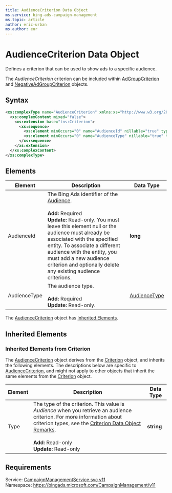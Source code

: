 ```yaml
---
title: AudienceCriterion Data Object
ms.service: bing-ads-campaign-management
ms.topic: article
author: eric-urban
ms.author: eur
---
```

# AudienceCriterion Data Object
Defines a criterion that can be used to show ads to a specific audience.

The *AudienceCriterion* criterion can be included within [AdGroupCriterion](../campaign-management/adgroupcriterion.md) and [NegativeAdGroupCriterion](../campaign-management/negativeadgroupcriterion.md) objects. 

## Syntax
```xml
<xs:complexType name="AudienceCriterion" xmlns:xs="http://www.w3.org/2001/XMLSchema">
  <xs:complexContent mixed="false">
    <xs:extension base="tns:Criterion">
      <xs:sequence>
        <xs:element minOccurs="0" name="AudienceId" nillable="true" type="xs:long" />
        <xs:element minOccurs="0" name="AudienceType" nillable="true" type="tns:AudienceType" />
      </xs:sequence>
    </xs:extension>
  </xs:complexContent>
</xs:complexType>
```

## <a name="elements"></a>Elements

|Element|Description|Data Type|
|-----------|---------------|-------------|
|<a name="audienceid"></a>AudienceId|The Bing Ads identifier of the [Audience](../campaign-management/audience.md).<br/><br/>**Add:** Required<br/>**Update:** Read-only. You must leave this element null or the audience must already be associated with the specified entity. To associate a different audience with the entity, you must add a new audience criterion and optionally delete any existing audience criterions.|**long**|
|<a name="audiencetype"></a>AudienceType|The audience type.<br/><br/>**Add:** Required<br/>**Update:** Read-only. |[AudienceType](audiencetype.md)|

The [AudienceCriterion](audiencecriterion.md) object has [Inherited Elements](#inheritedelements).

## <a name="inheritedelements"></a>Inherited Elements

### <a name="inheritedelementscriterion"></a>Inherited Elements from Criterion
The [AudienceCriterion](audiencecriterion.md) object derives from the [Criterion](criterion.md) object, and inherits the following elements. The descriptions below are specific to [AudienceCriterion](audiencecriterion.md), and might not apply to other objects that inherit the same elements from the [Criterion](criterion.md) object.  

|Element|Description|Data Type|
|-----------|---------------|-------------|
|<a name="type"></a>Type|The type of the criterion. This value is *Audience* when you retrieve an audience criterion. For more information about criterion types, see the [Criterion Data Object Remarks](../campaign-management/criterion.md#remarks).<br/><br/>**Add:** Read-only<br/>**Update:** Read-only|**string**|

## Requirements
Service: [CampaignManagementService.svc v11](https://campaign.api.bingads.microsoft.com/Api/Advertiser/CampaignManagement/v11/CampaignManagementService.svc)  
Namespace: https://bingads.microsoft.com/CampaignManagement/v11  


